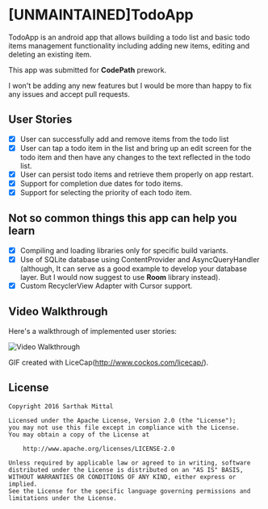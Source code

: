 # [UNMAINTAINED]TodoApp

TodoApp is an android app that allows building a todo list and basic todo items management functionality including adding new items, editing and deleting an existing item.

This app was submitted for **CodePath** prework.

I won't be adding any new features but I would be more than happy to fix any issues and accept pull requests.

## User Stories

* [x] User can successfully add and remove items from the todo list
* [x] User can tap a todo item in the list and bring up an edit screen for the todo item and then have any changes to the text reflected in the todo list.
* [x] User can persist todo items and retrieve them properly on app restart.
* [x] Support for completion due dates for todo items.
* [x] Support for selecting the priority of each todo item.

## Not so common things this app can help you learn

* [x] Compiling and loading libraries only for specific build variants.
* [x] Use of SQLite database using ContentProvider and AsyncQueryHandler
 (although, It can serve as a good example to develop your database layer. But I would now suggest to use **Room** library instead).
* [x] Custom RecyclerView Adapter with Cursor support. 

## Video Walkthrough 

Here's a walkthrough of implemented user stories:

<img src='https://github.com/mrdevilbynature/TodoApp/blob/master/todoappvid.gif' title='Video Walkthrough' width='' alt='Video Walkthrough' />

GIF created with LiceCap(http://www.cockos.com/licecap/).

## License

    Copyright 2016 Sarthak Mittal

    Licensed under the Apache License, Version 2.0 (the "License");
    you may not use this file except in compliance with the License.
    You may obtain a copy of the License at

        http://www.apache.org/licenses/LICENSE-2.0

    Unless required by applicable law or agreed to in writing, software
    distributed under the License is distributed on an "AS IS" BASIS,
    WITHOUT WARRANTIES OR CONDITIONS OF ANY KIND, either express or implied.
    See the License for the specific language governing permissions and
    limitations under the License.
